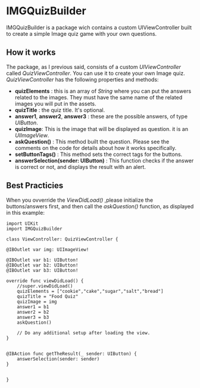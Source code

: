 # IMGQuizBuilder

IMGQuizBuilder is a package wich contains a custom UIViewController built to 
create a simple Image quiz game with your own questions.

## How it works

The package, as I previous said, consists of a custom *UIViewController* called 
*QuizViewController*. You can use it to create your own Image quiz.
*QuizViewController* has the following properties and methods:
- **quizElements** : this is an array of *String* where you can put the answers related to the images.
They must have the same name of the related images you will put in the assets.
- **quizTitle** : the quiz title. It's optional.
- **answer1**, **answer2**, **answer3** : these are the possible answers, of type *UIButton*.
- **quizImage**: This is the image that will be displayed as question. it is an *UIImageView*.
- **askQuestion()** : This method built the question. Please see the comments on the code for details about how it works specifically.
- **setButtonTags()** : This method sets the correct tags for the buttons.
- **answerSelection(sender: UIButton)** : This function checks if the answer is correct or not, and displays the result with an alert.

## Best Practicies

When you ovverride the *ViewDidLoad()* ,please initialize the buttons/answers first, and then call the *askQuestion()* function, as displayed in this example:

    import UIKit
    import IMGQuizBuilder

    class ViewController: QuizViewController {

    @IBOutlet var img: UIImageView!
    
    @IBOutlet var b1: UIButton!
    @IBOutlet var b2: UIButton!
    @IBOutlet var b3: UIButton!
    
    override func viewDidLoad() {
        //super.viewDidLoad()
        quizElements = ["cookie","cake","sugar","salt","bread"]
        quizTitle = "Food Quiz"
        quizImage = img
        answer1 = b1
        answer2 = b2
        answer3 = b3
        askQuestion()
        
        // Do any additional setup after loading the view.
    }
    
    
    @IBAction func getTheResult(_ sender: UIButton) {
        answerSelection(sender: sender)
    }
    

    }




